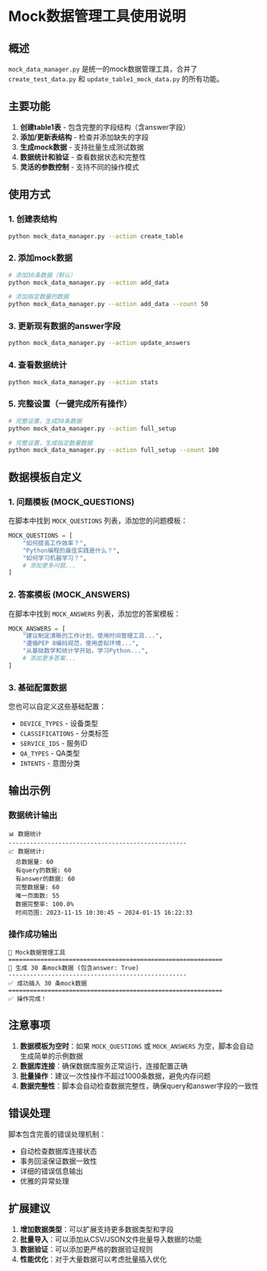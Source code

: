 # Mock数据管理工具使用说明

## 概述

`mock_data_manager.py` 是统一的mock数据管理工具，合并了 `create_test_data.py` 和 `update_table1_mock_data.py` 的所有功能。

## 主要功能

1. **创建table1表** - 包含完整的字段结构（含answer字段）
2. **添加/更新表结构** - 检查并添加缺失的字段
3. **生成mock数据** - 支持批量生成测试数据
4. **数据统计和验证** - 查看数据状态和完整性
5. **灵活的参数控制** - 支持不同的操作模式

## 使用方式

### 1. 创建表结构
```bash
python mock_data_manager.py --action create_table
```

### 2. 添加mock数据
```bash
# 添加30条数据（默认）
python mock_data_manager.py --action add_data

# 添加指定数量的数据
python mock_data_manager.py --action add_data --count 50
```

### 3. 更新现有数据的answer字段
```bash
python mock_data_manager.py --action update_answers
```

### 4. 查看数据统计
```bash
python mock_data_manager.py --action stats
```

### 5. 完整设置（一键完成所有操作）
```bash
# 完整设置，生成30条数据
python mock_data_manager.py --action full_setup

# 完整设置，生成指定数量数据
python mock_data_manager.py --action full_setup --count 100
```

## 数据模板自定义

### 1. 问题模板 (MOCK_QUESTIONS)
在脚本中找到 `MOCK_QUESTIONS` 列表，添加您的问题模板：

```python
MOCK_QUESTIONS = [
    "如何提高工作效率？",
    "Python编程的最佳实践是什么？",
    "如何学习机器学习？",
    # 添加更多问题...
]
```

### 2. 答案模板 (MOCK_ANSWERS)
在脚本中找到 `MOCK_ANSWERS` 列表，添加您的答案模板：

```python
MOCK_ANSWERS = [
    "建议制定清晰的工作计划，使用时间管理工具...",
    "遵循PEP 8编码规范，使用虚拟环境...",
    "从基础数学和统计学开始，学习Python...",
    # 添加更多答案...
]
```

### 3. 基础配置数据
您也可以自定义这些基础配置：

- `DEVICE_TYPES` - 设备类型
- `CLASSIFICATIONS` - 分类标签
- `SERVICE_IDS` - 服务ID
- `QA_TYPES` - QA类型
- `INTENTS` - 意图分类

## 输出示例

### 数据统计输出
```
📊 数据统计
--------------------------------------------------
📈 数据统计:
  总数据量: 60
  有query的数据: 60
  有answer的数据: 60
  完整数据量: 60
  唯一页面数: 55
  数据完整率: 100.0%
  时间范围: 2023-11-15 10:30:45 ~ 2024-01-15 16:22:33
```

### 操作成功输出
```
🔄 Mock数据管理工具
============================================================
🚀 生成 30 条mock数据 (包含answer: True)
--------------------------------------------------
✅ 成功插入 30 条mock数据
============================================================
✅ 操作完成！
```

## 注意事项

1. **数据模板为空时**：如果 `MOCK_QUESTIONS` 或 `MOCK_ANSWERS` 为空，脚本会自动生成简单的示例数据
2. **数据库连接**：确保数据库服务正常运行，连接配置正确
3. **批量操作**：建议一次性操作不超过1000条数据，避免内存问题
4. **数据完整性**：脚本会自动检查数据完整性，确保query和answer字段的一致性

## 错误处理

脚本包含完善的错误处理机制：
- 自动检查数据库连接状态
- 事务回滚保证数据一致性
- 详细的错误信息输出
- 优雅的异常处理

## 扩展建议

1. **增加数据类型**：可以扩展支持更多数据类型和字段
2. **批量导入**：可以添加从CSV/JSON文件批量导入数据的功能
3. **数据验证**：可以添加更严格的数据验证规则
4. **性能优化**：对于大量数据可以考虑批量插入优化 